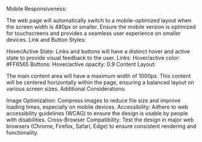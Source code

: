 Mobile Responsiveness:

The web page will automatically switch to a mobile-optimized layout when the screen width is 480px or smaller.
Ensure the mobile version is optimized for touchscreens and provides a seamless user experience on smaller devices.
Link and Button Styles:

Hover/Active State: Links and buttons will have a distinct hover and active state to provide visual feedback to the user.
Links: Hover/active color: #FF6565
Buttons: Hover/active opacity: 0.9
Content Layout:

The main content area will have a maximum width of 1000px.
This content will be centered horizontally within the page, ensuring a balanced layout on various screen sizes.
Additional Considerations:

Image Optimization: Compress images to reduce file size and improve loading times, especially on mobile devices.
Accessibility: Adhere to web accessibility guidelines (WCAG) to ensure the design is usable by people with disabilities.
Cross-Browser Compatibility: Test the design in major web browsers (Chrome, Firefox, Safari, Edge) to ensure consistent rendering and functionality.